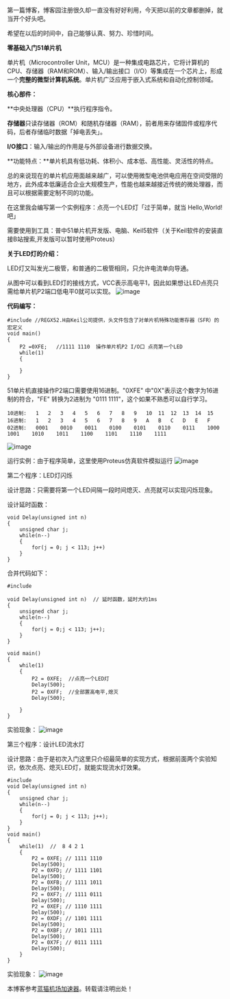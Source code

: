 
第一篇博客，博客园注册很久却一直没有好好利用，今天把以前的文章都删掉，就当开个好头吧。


希望在以后的时间中，自己能够认真、努力、珍惜时间。


**零基础入门51单片机**


单片机（Microcontroller Unit，MCU）是一种集成电路芯片，它将计算机的CPU、存储器（RAM和ROM）、输入/输出接口（I/O）等集成在一个芯片上，形成一个**完整的微型计算机系统**。单片机广泛应用于嵌入式系统和自动化控制领域。


**核心部件：**


**中央处理器（CPU）**执行程序指令。


**存储器**只读存储器（ROM）和随机存储器（RAM），前者用来存储固件或程序代码，后者存储临时数据「掉电丢失」。


**I/O接口**：输入/输出的作用是与外部设备进行数据交换。


**功能特点：**单片机具有低功耗、体积小、成本低、高性能、灵活性的特点。


总的来说现在的单片机应用面越来越广，可以使用微型电池供电应用在空间受限的地方，此外成本低廉适合企业大规模生产，性能也越来越接近传统的微处理器，而且可以根据需要定制不同的功能。


在这里我会编写第一个实例程序：点亮一个LED灯「过于简单，就当 Hello,World! 吧」


需要使用到工具：普中51单片机开发版、电脑、Keil5软件（关于Keil软件的安装直接B站搜索,开发版可以暂时使用Proteus）


**关于LED灯的介绍：**


LED灯又叫发光二极管，和普通的二极管相同，只允许电流单向导通。


从图中可以看到LED灯的接线方式，VCC表示高电平1，因此如果想让LED点亮只需给单片机P2端口低电平0就可以实现。
![image](https://img2024.cnblogs.com/blog/2636147/202411/2636147-20241125205933564-242032580.png)


**代码编写：**



```
#include //REGX52.H由Keil公司提供，头文件包含了对单片机特殊功能寄存器（SFR）的宏定义
void main()
{
	P2 =0XFE; 	//1111 1110  操作单片机P2 I/O口 点亮第一个LED
	while(1)
	{
	
	}
}

```

51单片机直接操作P2端口需要使用16进制。"0XFE" 中"0X"表示这个数字为16进制的符合，"FE" 转换为2进制为 "0111 1111"，这个如果不熟悉可以自行学习。



```
10进制:	1	2	3	4	5	6	7	8	9	10	11	12	13	14	15
16进制:	1	2	3	4	5	6	7	8	9	A	B	C	D	E	F
02进制:	0001	0010	0011	0100	0101	0110	0111	1000	1001	1010	1011	1100	1101    1110	1111

```

![image](https://img2024.cnblogs.com/blog/2636147/202411/2636147-20241125205959602-97149089.png)


运行实例：由于程序简单，这里使用Proteus仿真软件模拟运行
![image](https://img2024.cnblogs.com/blog/2636147/202411/2636147-20241125210046143-861182354.png)


第二个程序：LED灯闪烁


设计思路：只需要将第一个LED间隔一段时间熄灭、点亮就可以实现闪烁现象。


设计延时函数：



```
void Delay(unsigned int n)
{
    unsigned char j;
    while(n--)
    {
        for(j = 0; j < 113; j++)
    }
}

```

合并代码如下：



```
#include

void Delay(unsigned int n)	// 延时函数，延时大约1ms
{
	unsigned char j;
	while(n--)
	{
		for(j = 0;j < 113; j++);
	}
}

void main()
{
	while(1)
	{
		P2 = 0XFE;	//点亮一个LED灯
		Delay(500);
		P2 = 0XFF;	//全部置高电平,熄灭
		Delay(500);
		
	}	
}

```

实验现象：
![image](https://img2024.cnblogs.com/blog/2636147/202411/2636147-20241125210112560-920482367.gif)


第三个程序：设计LED流水灯


设计思路：由于是初次入门这里只介绍最简单的实现方式，根据前面两个实验知识，依次点亮、熄灭LED灯，就能实现流水灯效果。



```
#include
void Delay(unsigned int n)
{
	unsigned char j;
	while(n--)
	{
		for(j = 0; j < 113; j++);
	}
}
void main()   
{
	while(1)  //  8 4 2 1
	{
		P2 = 0XFE; // 1111 1110
		Delay(500);
		P2 = 0XFD; // 1111 1101
		Delay(500);
		P2 = 0XFB; // 1111 1011
		Delay(500);
		P2 = 0XF7; // 1111 0111
		Delay(500);
		P2 = 0XEF; // 1110 1111
		Delay(500);
		P2 = 0XDF; // 1101 1111
		Delay(500);
		P2 = 0XBF; // 1011 1111
		Delay(500);
		P2 = 0X7F; // 0111 1111
		Delay(500);	
	}
}

```

实验现象：
![image](https://img2024.cnblogs.com/blog/2636147/202411/2636147-20241125210135475-1161634081.gif)


 本博客参考[蓝猫机场加速器](https://dahelaoshi.com)。转载请注明出处！
